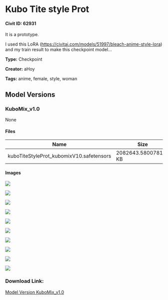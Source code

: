 # Kubo Tite style Prot

#### Civit ID: 62931

<p>It is a prototype.</p><p></p><p>I used this LoRA (<a target="_blank" rel="ugc" href="https://civitai.com/models/51997/bleach-anime-style-lora">https://civitai.com/models/51997/bleach-anime-style-lora</a>) and my train result to make this checkpoint model...</p>

**Type:** Checkpoint

**Creator:** aHoy

**Tags:** anime, female, style, woman

## Model Versions

### KuboMix_v1.0

None

#### Files

| Name | Size | Type | Format | Download Url | AutoV1 | AutoV2 | SHA256 | CRC32 | BLAKE3 |
| --- | --- | --- | --- | --- | --- | --- | --- | --- | --- |
| kuboTiteStyleProt_kubomixV10.safetensors | 2082643.580078125 KB | Model | SafeTensor | https://civitai.com/api/download/models/67439 | 30BCB2D7 | BBA6F524CE | BBA6F524CEF6B6E77CCC72626782AE4F82AECAA7FAB9C4315D8DA20BB32D7617 | E9C4EB60 | 96790686ECB768AEED82CFDB80751684B54A40BC2183BA6C9C34CA604AD71F7C |

#### Images

<p><img src="https://image.civitai.com/xG1nkqKTMzGDvpLrqFT7WA/ff28283b-3eda-42a1-bd04-6464b099068a/width=450/749503.jpeg" /></p>

<p><img src="https://image.civitai.com/xG1nkqKTMzGDvpLrqFT7WA/385257b8-8010-4dfd-a1f0-40869a536d3c/width=450/749505.jpeg" /></p>

<p><img src="https://image.civitai.com/xG1nkqKTMzGDvpLrqFT7WA/e89dabcd-248a-453e-9812-b99b325a81f5/width=450/749508.jpeg" /></p>

<p><img src="https://image.civitai.com/xG1nkqKTMzGDvpLrqFT7WA/e9f86b0a-3188-4a9d-97f0-dc9f332946a8/width=450/749510.jpeg" /></p>

<p><img src="https://image.civitai.com/xG1nkqKTMzGDvpLrqFT7WA/d181b2f8-d98b-48a6-820b-59b1f2e9b07a/width=450/749501.jpeg" /></p>

<p><img src="https://image.civitai.com/xG1nkqKTMzGDvpLrqFT7WA/6e780c9a-81a8-4ce3-813c-e5a9b24d7e45/width=450/749500.jpeg" /></p>

<p><img src="https://image.civitai.com/xG1nkqKTMzGDvpLrqFT7WA/968f720d-2362-4238-a554-f9ac856c49ce/width=450/749502.jpeg" /></p>

<p><img src="https://image.civitai.com/xG1nkqKTMzGDvpLrqFT7WA/0e0100a7-f8f4-47a3-bc6c-85dbb97de248/width=450/749504.jpeg" /></p>

<p><img src="https://image.civitai.com/xG1nkqKTMzGDvpLrqFT7WA/23ce9e01-7cc5-4e5a-b7a9-4e242f52f65c/width=450/749507.jpeg" /></p>

<p><img src="https://image.civitai.com/xG1nkqKTMzGDvpLrqFT7WA/817fd858-b2c4-4449-b968-31800e2c495c/width=450/749506.jpeg" /></p>

### Download Link:

[Model Version KuboMix_v1.0](https://civitai.com/api/download/models/67439)

